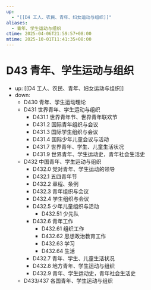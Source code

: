 ```yaml
---
up:
  - "[[D4 工人、农民、青年、妇女运动与组织]]"
aliases:
  - 青年、学生运动与组织
ctime: 2025-04-06T21:59:57+08:00
mtime: 2025-10-01T11:41:35+08:00
---
```


# D43 青年、学生运动与组织

- up: [[D4 工人、农民、青年、妇女运动与组织]]
- down:
	- D430 青年、学生运动理论
	- D431 世界青年、学生运动与组织
		- D431.1 世界青年节、世界青年联欢节
		- D431.2 国际青年组织与会议
		- D431.3 国际学生组织与会议
		- D431.4 国际少年儿童会议与活动
		- D431.7 世界青年、学生、儿童生活状况
		- D431.9 世界青年、学生运动史，青年社会生活史
	- D432 中国青年、学生运动与组织
		- D432.0 党对青年、学生运动的领导
		- D432.1 五四青年节
		- D432.2 章程、条例
		- D432.3 青年组织与会议
		- D432.4 学生组织与会议
		- D432.5 少年儿童组织与活动
			- D432.51 少先队
		- D432.6 青年工作
			- D432.61 组织工作
			- D432.62 思想政治教育工作
			- D432.63 学习
			- D432.64 生活
		- D432.7 青年、学生、儿童生活状况
		- D432.8 地方青年、学生运动与组织
		- D432.9 青年、学生运动史，青年社会生活史
	- D433/437 各国青年、学生运动与组织
